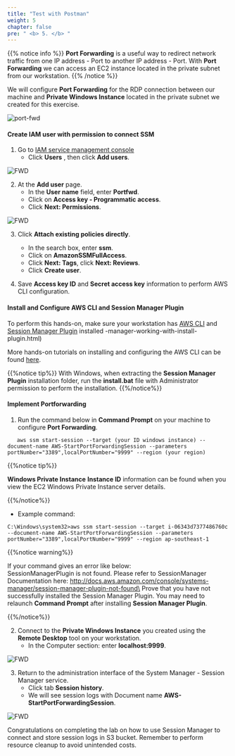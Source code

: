 ```yaml
---
title: "Test with Postman"
weight: 5
chapter: false
pre: " <b> 5. </b> "
---
```


{{% notice info %}}
**Port Forwarding** is a useful way to redirect network traffic from one IP address - Port to another IP address - Port. With **Port Forwarding** we can access an EC2 instance located in the private subnet from our workstation.
{{% /notice %}}

We will configure **Port Forwarding** for the RDP connection between our machine and **Private Windows Instance** located in the private subnet we created for this exercise.

![port-fwd](/images/arc-04.png)

#### Create IAM user with permission to connect SSM

1. Go to [IAM service management console](https://console.aws.amazon.com/iamv2/home)
    - Click **Users** , then click **Add users**.

![FWD](/images/5.fwd/001-fwd.png)

2. At the **Add user** page.
    - In the **User name** field, enter **Portfwd**.
    - Click on **Access key - Programmatic access**.
    - Click **Next: Permissions**.

![FWD](/images/5.fwd/002-fwd.png)

3. Click **Attach existing policies directly**.

    - In the search box, enter **ssm**.
    - Click on **AmazonSSMFullAccess**.
    - Click **Next: Tags**, click **Next: Reviews**.
    - Click **Create user**.

4. Save **Access key ID** and **Secret access key** information to perform AWS CLI configuration.

#### Install and Configure AWS CLI and Session Manager Plugin

To perform this hands-on, make sure your workstation has [AWS CLI]() and [Session Manager Plugin](https://docs.aws.amazon.com/systems-manager/latest/userguide/session) installed -manager-working-with-install-plugin.html)

More hands-on tutorials on installing and configuring the AWS CLI can be found [here](https://000011.awsstudygroup.com/).

{{%notice tip%}}
With Windows, when extracting the **Session Manager Plugin** installation folder, run the **install.bat** file with Administrator permission to perform the installation.
{{%/notice%}}

#### Implement Portforwarding

1. Run the command below in **Command Prompt** on your machine to configure **Port Forwarding**.

```
   aws ssm start-session --target (your ID windows instance) --document-name AWS-StartPortForwardingSession --parameters portNumber="3389",localPortNumber="9999" --region (your region)
```

{{%notice tip%}}

**Windows Private Instance** **Instance ID** information can be found when you view the EC2 Windows Private Instance server details.

{{%/notice%}}

-   Example command:

```
C:\Windows\system32>aws ssm start-session --target i-06343d7377486760c --document-name AWS-StartPortForwardingSession --parameters portNumber="3389",localPortNumber="9999" --region ap-southeast-1
```

{{%notice warning%}}

If your command gives an error like below: \
SessionManagerPlugin is not found. Please refer to SessionManager Documentation here: http://docs.aws.amazon.com/console/systems-manager/session-manager-plugin-not-found\
Prove that you have not successfully installed the Session Manager Plugin. You may need to relaunch **Command Prompt** after installing **Session Manager Plugin**.

{{%/notice%}}

2. Connect to the **Private Windows Instance** you created using the **Remote Desktop** tool on your workstation.
    - In the Computer section: enter **localhost:9999**.

![FWD](/images/5.fwd/003-fwd.png)

3. Return to the administration interface of the System Manager - Session Manager service.
    - Click tab **Session history**.
    - We will see session logs with Document name **AWS-StartPortForwardingSession**.

![FWD](/images/5.fwd/004-fwd.png)

Congratulations on completing the lab on how to use Session Manager to connect and store session logs in S3 bucket. Remember to perform resource cleanup to avoid unintended costs.
